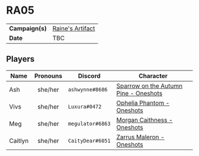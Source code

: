 # RA05

|||
| --- | --- |
| **Campaign(s)** | [Raine's Artifact](../campaigns/O2-raines-artifact.md) | session.3
| **Date** | TBC |

## Players

| Name | Pronouns | Discord | Character |
| --- |:---:| --- | --- |
| Ash | she/her | `ashwynne#8686` | [Sparrow on the Autumn Pine - Oneshots](../characters/non-astarus/os-sparrow-on-the-autumn-pine.md) |
| Vivs | she/her | `Luxura#0472` | [Ophelia Phantom - Oneshots](../characters/non-astarus/os-ophelia-phantom.md) |
| Meg | she/her | `megulator#6863` | [Morgan Caithness - Oneshots](../characters/non-astarus/os-morgan-caithness.md) |
| Caitlyn | she/her | `CaityDear#6051` | [Zarrus Maleron - Oneshots](../characters/non-astarus/os-zarrus-maleron.md) |
